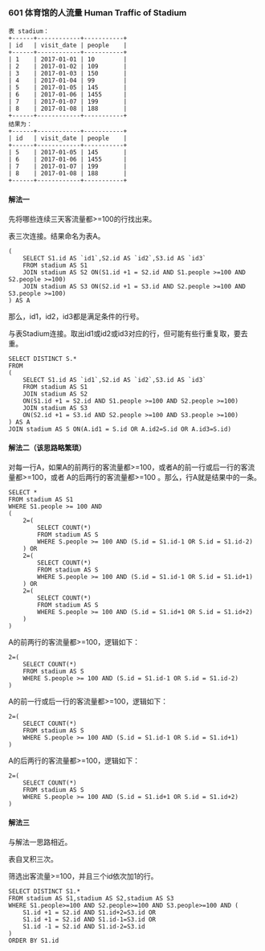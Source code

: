 ### 601 体育馆的人流量 Human Traffic of Stadium

```
表 stadium：
+------+------------+-----------+
| id   | visit_date | people    |
+------+------------+-----------+
| 1    | 2017-01-01 | 10        |
| 2    | 2017-01-02 | 109       |
| 3    | 2017-01-03 | 150       |
| 4    | 2017-01-04 | 99        |
| 5    | 2017-01-05 | 145       |
| 6    | 2017-01-06 | 1455      |
| 7    | 2017-01-07 | 199       |
| 8    | 2017-01-08 | 188       |
+------+------------+-----------+
结果为：
+------+------------+-----------+
| id   | visit_date | people    |
+------+------------+-----------+
| 5    | 2017-01-05 | 145       |
| 6    | 2017-01-06 | 1455      |
| 7    | 2017-01-07 | 199       |
| 8    | 2017-01-08 | 188       |
+------+------------+-----------+
```

#### 解法一

先将哪些连续三天客流量都>=100的行找出来。

表三次连接。结果命名为表A。

```mysql
(
	SELECT S1.id AS `id1`,S2.id AS `id2`,S3.id AS `id3`
	FROM stadium AS S1
	JOIN stadium AS S2 ON(S1.id +1 = S2.id AND S1.people >=100 AND S2.people >=100)
	JOIN stadium AS S3 ON(S2.id +1 = S3.id AND S2.people >=100 AND S3.people >=100)
) AS A
```

那么，id1，id2，id3都是满足条件的行号。

与表Stadium连接。取出id1或id2或id3对应的行，但可能有些行重复取，要去重。

```mysql
SELECT DISTINCT S.*
FROM 
(
	SELECT S1.id AS `id1`,S2.id AS `id2`,S3.id AS `id3`
	FROM stadium AS S1
	JOIN stadium AS S2 
    ON(S1.id +1 = S2.id AND S1.people >=100 AND S2.people >=100)
	JOIN stadium AS S3 
    ON(S2.id +1 = S3.id AND S2.people >=100 AND S3.people >=100)
) AS A
JOIN stadium AS S ON(A.id1 = S.id OR A.id2=S.id OR A.id3=S.id)
```

#### 解法二（该思路略繁琐）

对每一行A，如果A的前两行的客流量都>=100，或者A的前一行或后一行的客流量都>=100，或者 A的后两行的客流量都>=100 。那么，行A就是结果中的一条。

```mysql
SELECT *
FROM stadium AS S1
WHERE S1.people >= 100 AND 
(
	2=(
		SELECT COUNT(*)
		FROM stadium AS S
		WHERE S.people >= 100 AND (S.id = S1.id-1 OR S.id = S1.id-2)
	) OR 
	2=(
		SELECT COUNT(*)
		FROM stadium AS S
		WHERE S.people >= 100 AND (S.id = S1.id-1 OR S.id = S1.id+1)
	) OR 
	2=(
		SELECT COUNT(*)
		FROM stadium AS S
		WHERE S.people >= 100 AND (S.id = S1.id+1 OR S.id = S1.id+2)
	)
)
```

A的前两行的客流量都>=100，逻辑如下：

```mysql
2=(
	SELECT COUNT(*)
	FROM stadium AS S
	WHERE S.people >= 100 AND (S.id = S1.id-1 OR S.id = S1.id-2)
)
```

A的前一行或后一行的客流量都>=100，逻辑如下：

```mysql
2=(
	SELECT COUNT(*)
	FROM stadium AS S
	WHERE S.people >= 100 AND (S.id = S1.id-1 OR S.id = S1.id+1)
)
```

A的后两行的客流量都>=100，逻辑如下：

```mysql
2=(
	SELECT COUNT(*)
	FROM stadium AS S
	WHERE S.people >= 100 AND (S.id = S1.id+1 OR S.id = S1.id+2)
)
```

#### 解法三

与解法一思路相近。

表自叉积三次。

筛选出客流量>=100，并且三个id依次加1的行。

```mysql
SELECT DISTINCT S1.*
FROM stadium AS S1,stadium AS S2,stadium AS S3
WHERE S1.people>=100 AND S2.people>=100 AND S3.people>=100 AND (
	S1.id +1 = S2.id AND S1.id+2=S3.id OR
	S1.id +1 = S2.id AND S1.id-1=S3.id OR
	S1.id -1 = S2.id AND S1.id-2=S3.id
)
ORDER BY S1.id
```